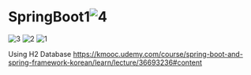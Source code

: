 # SpringBoot1![4](https://github.com/clt556/SpringBoot1/assets/116059720/3f028990-b4df-43b5-a7cb-95afbccef4dd)
![3](https://github.com/clt556/SpringBoot1/assets/116059720/3c4468ba-3e71-4ac0-bbb8-f26b3fa9b70a)
![2](https://github.com/clt556/SpringBoot1/assets/116059720/f63bbd08-38e0-4aba-9779-f7ce338fcb4f)
![1](https://github.com/clt556/SpringBoot1/assets/116059720/afd0abed-a36d-4a17-9230-0bcac14fd477)

Using H2 Database
https://kmooc.udemy.com/course/spring-boot-and-spring-framework-korean/learn/lecture/36693236#content
